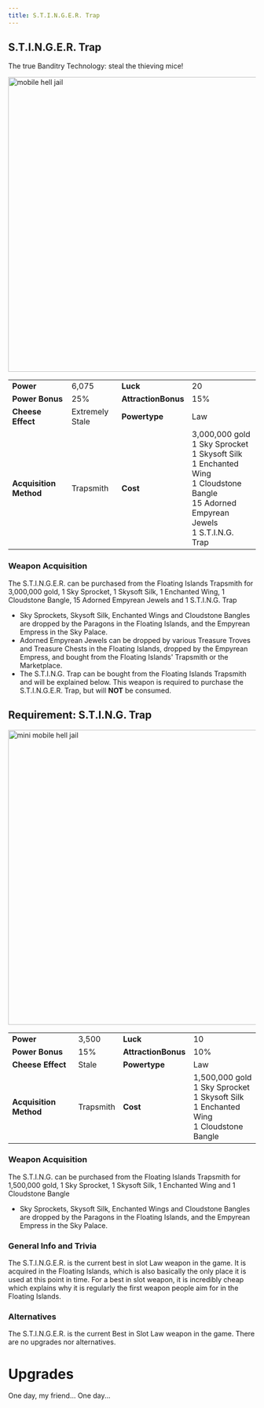 ```yaml
---
title: S.T.I.N.G.E.R. Trap
---
```


## S.T.I.N.G.E.R. Trap

The true Banditry Technology: steal the thieving mice!

<img src="/assets/images/weapons/stinger.png" alt="mobile hell jail" width="600">

|                        |                 |                     |                                                                                                                                                              |
| ---------------------- | --------------- | ------------------- | ------------------------------------------------------------------------------------------------------------------------------------------------------------ |
| **Power**              | 6,075           | **Luck**            | 20                                                                                                                                                           |
| **Power Bonus**        | 25%             | **AttractionBonus** | 15%                                                                                                                                                          |
| **Cheese Effect**      | Extremely Stale | **Powertype**       | Law                                                                                                                                                          |
| **Acquisition Method** | Trapsmith       | **Cost**            | 3,000,000 gold <br> 1 Sky Sprocket <br> 1 Skysoft Silk <br> 1 Enchanted Wing <br> 1 Cloudstone Bangle <br> 15 Adorned Empyrean Jewels <br> 1 S.T.I.N.G. Trap |

### Weapon Acquisition

The S.T.I.N.G.E.R. can be purchased from the Floating Islands Trapsmith for 3,000,000 gold, 1 Sky Sprocket, 1 Skysoft Silk, 1 Enchanted Wing, 1 Cloudstone Bangle, 15 Adorned Empyrean Jewels and 1 S.T.I.N.G. Trap

- Sky Sprockets, Skysoft Silk, Enchanted Wings and Cloudstone Bangles are dropped by the Paragons in the Floating Islands, and the Empyrean Empress in the Sky Palace.
- Adorned Empyrean Jewels can be dropped by various Treasure Troves and Treasure Chests in the Floating Islands, dropped by the Empyrean Empress, and bought from the Floating Islands' Trapsmith or the Marketplace.
- The S.T.I.N.G. Trap can be bought from the Floating Islands Trapsmith and will be explained below. This weapon is required to purchase the S.T.I.N.G.E.R. Trap, but will **NOT** be consumed.

## Requirement: S.T.I.N.G. Trap

<img src="/assets/images/weapons/sting.png" alt="mini mobile hell jail" width="600">

|                        |           |                     |                                                                                                       |
| ---------------------- | --------- | ------------------- | ----------------------------------------------------------------------------------------------------- |
| **Power**              | 3,500     | **Luck**            | 10                                                                                                    |
| **Power Bonus**        | 15%       | **AttractionBonus** | 10%                                                                                                   |
| **Cheese Effect**      | Stale     | **Powertype**       | Law                                                                                                   |
| **Acquisition Method** | Trapsmith | **Cost**            | 1,500,000 gold <br> 1 Sky Sprocket <br> 1 Skysoft Silk <br> 1 Enchanted Wing <br> 1 Cloudstone Bangle |

### Weapon Acquisition

The S.T.I.N.G. can be purchased from the Floating Islands Trapsmith for 1,500,000 gold, 1 Sky Sprocket, 1 Skysoft Silk, 1 Enchanted Wing and 1 Cloudstone Bangle

- Sky Sprockets, Skysoft Silk, Enchanted Wings and Cloudstone Bangles are dropped by the Paragons in the Floating Islands, and the Empyrean Empress in the Sky Palace.

### General Info and Trivia

The S.T.I.N.G.E.R. is the current best in slot Law weapon in the game. It is acquired in the Floating Islands, which is also basically the only place it is used at this point in time. For a best in slot weapon, it is incredibly cheap which explains why it is regularly the first weapon people aim for in the Floating Islands.

### Alternatives

The S.T.I.N.G.E.R. is the current Best in Slot Law weapon in the game. There are no upgrades nor alternatives.

# Upgrades

One day, my friend...
One day...
